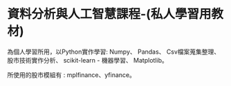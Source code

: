 # 資料分析與人工智慧課程-(私人學習用教材)

為個人學習所用，以Python實作學習:
Numpy、
Pandas、
Csv檔案蒐集整理、
股市技術實作分析、
scikit-learn - 機器學習、
Matplotlib。

所使用的股市模組有 :
mplfinance、yfinance。
